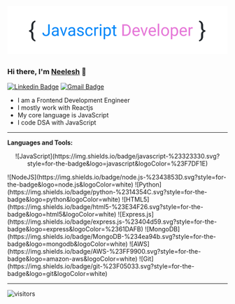 <h1 align="center">
  <img src="https://raw.githubusercontent.com/neeleshio/neeleshio/master/neelesh(1).png" alt="Markdownify" width="600">
</h1>

### Hi there, I'm [Neelesh](http://neeleshio.dev) 👋 

[![Linkedin Badge](https://img.shields.io/badge/-neeleshio-blue?style=flat-square&logo=Linkedin&logoColor=white&link=https://www.linkedin.com/in/neeleshio)](https://www.linkedin.com/in/neeleshio) [![Gmail Badge](https://img.shields.io/badge/-neeleshiodev@gmail.com-c14438?style=flat-square&logo=Gmail&logoColor=white&link=mailto:neeleshiodev@gmail.com)](mailto:neeleshiodev@gmail.com)

<ul>
  <li>I am a Frontend Development Engineer</li>
  <li>I mostly work with Reactjs</li>
  <li>My core language is JavaScript</li>
  <li>I code DSA with JavaScript</li>
</ul>
  
<hr/>

**Languages and Tools:**  

<p align="center">
![JavaScript](https://img.shields.io/badge/javascript-%23323330.svg?style=for-the-badge&logo=javascript&logoColor=%23F7DF1E) 
<p/>
![NodeJS](https://img.shields.io/badge/node.js-%2343853D.svg?style=for-the-badge&logo=node.js&logoColor=white) ![Python](https://img.shields.io/badge/python-%2314354C.svg?style=for-the-badge&logo=python&logoColor=white) ![HTML5](https://img.shields.io/badge/html5-%23E34F26.svg?style=for-the-badge&logo=html5&logoColor=white) ![Express.js](https://img.shields.io/badge/express.js-%23404d59.svg?style=for-the-badge&logo=express&logoColor=%2361DAFB) ![MongoDB](https://img.shields.io/badge/MongoDB-%234ea94b.svg?style=for-the-badge&logo=mongodb&logoColor=white) ![AWS](https://img.shields.io/badge/AWS-%23FF9900.svg?style=for-the-badge&logo=amazon-aws&logoColor=white) ![Git](https://img.shields.io/badge/git-%23F05033.svg?style=for-the-badge&logo=git&logoColor=white)

<hr/>

![visitors](https://visitor-badge.laobi.icu/badge?page_id=neeleshio.visitor-badge)

